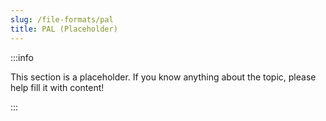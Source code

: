 ```yaml
---
slug: /file-formats/pal
title: PAL (Placeholder)
---
```


:::info

This section is a placeholder. If you know anything about the topic, please help fill it with content!

:::
